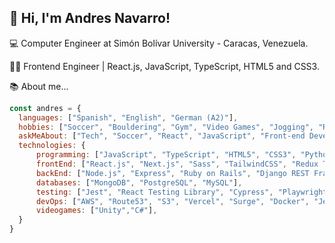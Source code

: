 <h2>👋 Hi, I'm Andres Navarro!</h2>

💻 Computer Engineer at Simón Bolívar University - Caracas, Venezuela.

👨‍💻 Frontend Engineer | React.js, JavaScript, TypeScript, HTML5 and CSS3.

📚 About me...

```javascript
const andres = {
  languages: ["Spanish", "English", "German (A2)"],
  hobbies: ["Soccer", "Bouldering", "Gym", "Video Games", "Jogging", "Running"],
  askMeAbout: ["Tech", "Soccer", "React", "JavaScript", "Front-end Development"],
  technologies: {
      programming: ["JavaScript", "TypeScript", "HTML5", "CSS3", "Python", "Ruby"],
      frontEnd: ["React.js", "Next.js", "Sass", "TailwindCSS", "Redux Toolkit", "MaterialUI", "Angular"],
      backEnd: ["Node.js", "Express", "Ruby on Rails", "Django REST Framework"],
      databases: ["MongoDB", "PostgreSQL", "MySQL"],
      testing: ["Jest", "React Testing Library", "Cypress", "Playwright"],
      devOps: ["AWS", "Route53", "S3", "Vercel", "Surge", "Docker", "Jenkins"],
      videogames: ["Unity","C#"],
  }
}
```
